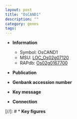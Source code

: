 ```yaml
---
layout: post
title: "OsCAND1"
description: ""
category: genes
tags: 
---
```


* **Information**  
    + Symbol: OsCAND1  
    + MSU: [LOC_Os02g07120](http://rice.uga.edu/cgi-bin/ORF_infopage.cgi?orf=LOC_Os02g07120)  
    + RAPdb: [Os02g0167700](http://rapdb.dna.affrc.go.jp/viewer/gbrowse_details/irgsp1?name=Os02g0167700)  

* **Publication**  

* **Genbank accession number**  

* **Key message**  

* **Connection**  

[//]: # * **Key figures**  



